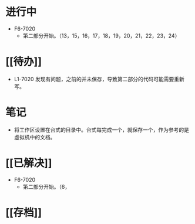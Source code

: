 # 进行中
- F6-7020
	- 第二部分开始。（13，15，16，17，18，19，20，21，22，23，24）
# [[待办]]
- L1-7020 发现有问题，之前的并未保存，导致第二部分的代码可能需要重新写。
# 笔记
- 将工作区设置在台式的目录中。台式每完成一个，就保存一个，作为参考的是虚拟机中的文档。
# [[已解决]]
- F6-7020
	- 第二部分开始。（6，
# [[存档]]